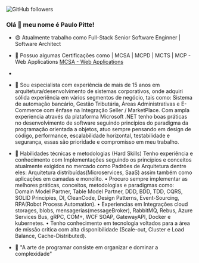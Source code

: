 ![GitHub followers](https://img.shields.io/github/followers/paulopitte?style=flat-square)

### Olá 👋 meu nome é Paulo Pitte!

* 😄 Atualmente trabalho como Full-Stack Senior Software Enginner | Software Architect 

* 🔭 Possuo algumas Certificações como | MCSA | MCPD | MCTS | MCP - Web Applications [MCSA - Web Applications](https://docs.microsoft.com/pt-br/learn/certifications/mcsa-web-applications-certification/)
* 
* 💬 Sou especialista com experiência de mais de 15 anos em arquitetura/desenvolvimento de sistemas 
corporativos, onde adquiri sólida experiência em vários segmentos de negócio, tais como: Sistema de 
automação bancário, Gestão Tributária, Áreas Administrativas e E-Commerce com ênfase na
Integração Seller / MarketPlace.
Com ampla experiencia através da plataforma Microsoft .NET tenho boas práticas no desenvolvimento 
de software seguindo princípios do paradigma da programação orientada a objetos, atuo sempre 
pensando em design de código, performance, escalabilidade horizontal, testabilidade e segurança,
essas são prioridade e compromisso em meu trabalho. 

* 💬 Habilidades técnicas e metodologias (Hard Skills)
Tenho experiência e conhecimento com Implementações seguindo os princípios e conceitos 
atualmente exigidos no mercado como Padrões de Arquitetura dentre eles: Arquitetura 
distribuídas(Microservices, SaaS) assim também como aplicações em camadas e monolito.
• Procuro sempre implementar as melhores práticas, conceitos, metodologias e paradigmas como:
Domain Model Partner, Table Model Partner, DDD, BDD, TDD, CQRS, SOLID Principies, DI, CleanCode, Design Patterns, Event-Sourcing, RPA(Robot Process Automation).
• Experiencias em Integrações cloud storages, blobs, mensagerias(messageBroker), RabbitMQ, 
Rebus, Azure Services Bus, gRPC, COM+, WCF SOAP, GatewayAPI, Docker e kubernetes. 
• Tenho conhecimento em tecnologia voltados para a área de missão crítica com alta disponibilidade 
(Scale-out, Cluster e Load Balance, Cache-Distributed).


* 💬 "A arte de programar consiste em organizar e dominar a complexidade"
